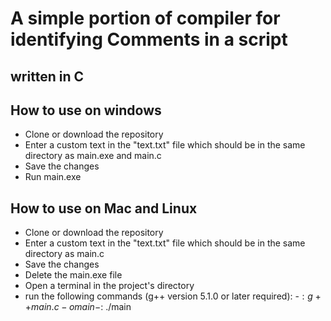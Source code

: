 # A simple portion of compiler for identifying Comments in a script
## written in C

## How to use on windows
- Clone or download the repository
- Enter a custom text in the "text.txt" file which should be in the same directory as main.exe  and main.c 
- Save the changes
- Run main.exe 

## How to use on Mac and Linux
- Clone or download the repository
- Enter a custom text in the "text.txt" file which should be in the same directory as main.c
- Save the changes
- Delete the main.exe file
- Open a terminal in the project's directory
- run the following commands (g++ version 5.1.0 or later required):
-$: g++ main.c -o main
-$: ./main
